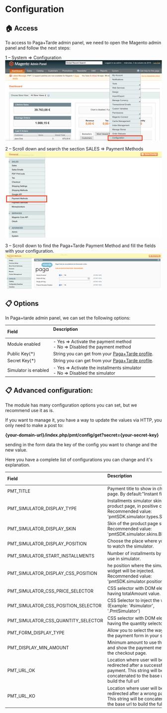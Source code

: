 # Configuration

## :house: Access

To access to Paga+Tarde admin panel, we need to open the Magento admin panel and follow the next steps:

1 – System => Configuration
![Step 1](./configuration-step1.png?raw=true "Step 1")

2 – Scroll down and search the section SALES => Payment Methods
![Step 2](./configuration-step2.png?raw=true "Step 2")

3 – Scroll down to find the Paga+Tarde Payment Method and fill the fields with your configuration.
![Step 3](./configuration-step3.png?raw=true "Step 3")

## :clipboard: Options
In Paga+tarde admin panel, we can set the following options:

| Field | Description<br/><br/>
| :------------- |:-------------| 
| Module enabled       |  - Yes => Activate the payment method <br/> - No => Disabled the payment method
| Public Key(*)        |  String you can get from your [Paga+Tarde profile](https://bo.pagamastarde.com/shop).
| Secret Key(*)        |  String you can get from your [Paga+Tarde profile](https://bo.pagamastarde.com/shop).
| Simulator is enabled |  - Yes => Activate the installments simulator <br/> - No => Disabled the simulator


## :clipboard: Advanced configuration:
The module has many configuration options you can set, but we recommend use it as is.

If you want to manage it, you have a way to update the values via HTTP, you only need to make a post to:

<strong>{your-domain-url}/index.php/pmt/config/get?secret={your-secret-key}</strong>

sending in the form data the key of the config you want to change and the new value.


Here you have a complete list of configurations you can change and it's explanation. 


| Field | Description<br/><br/>
| :------------- |:-------------| 
| PMT_TITLE                           | Payment title to show in checkout page. By default:"Instant financing".
| PMT_SIMULATOR_DISPLAY_TYPE          | Installments simulator skin inside product page, in positive case. Recommended value: 'pmtSDK.simulator.types.SIMPLE'.
| PMT_SIMULATOR_DISPLAY_SKIN          | Skin of the product page simulator. Recommended value: 'pmtSDK.simulator.skins.BLUE'.
| PMT_SIMULATOR_DISPLAY_POSITION      | Choose the place where you want to watch the simulator.
| PMT_SIMULATOR_START_INSTALLMENTS    | Number of installments by default to use in simulator.
| PMT_SIMULATOR_DISPLAY_CSS_POSITION  | he position where the simulator widget will be injected. Recommended value: 'pmtSDK.simulator.positions.INNER'.
| PMT_SIMULATOR_CSS_PRICE_SELECTOR    | CSS selector with DOM element having totalAmount value.
| PMT_SIMULATOR_CSS_POSITION_SELECTOR | CSS Selector to inject the widget. (Example: '#simulator', '.PmtSimulator')
| PMT_SIMULATOR_CSS_QUANTITY_SELECTOR | CSS selector with DOM element having the quantity selector value.
| PMT_FORM_DISPLAY_TYPE               | Allow you to select the way to show the payment form in your site
| PMT_DISPLAY_MIN_AMOUNT              | Minimum amount to use the module and show the payment method in the checkout page.
| PMT_URL_OK                          | Location where user will be redirected after a successful payment. This string will be concatenated to the base url to build the full url
| PMT_URL_KO                          | Location where user will be redirected after a wrong payment. This string will be concatenated to the base url to build the full url 
